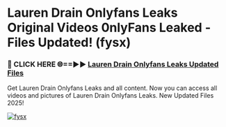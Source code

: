 # Lauren Drain Onlyfans Leaks Original Videos 0nlyFans Leaked - Files Updated! (fysx)

<h3>🔴 CLICK HERE 🌐==►► <a href="https://tinyurl.com/x26r9saj" rel="nofollow">Lauren Drain Onlyfans Leaks Updated Files</a></h3>

Get Lauren Drain Onlyfans Leaks and all content. Now you can access all videos and pictures of Lauren Drain Onlyfans Leaks. New Updated Files 2025!

[![fysx](https://i.imgur.com/LkgZPqh.gif)](https://tinyurl.com/x26r9saj)
